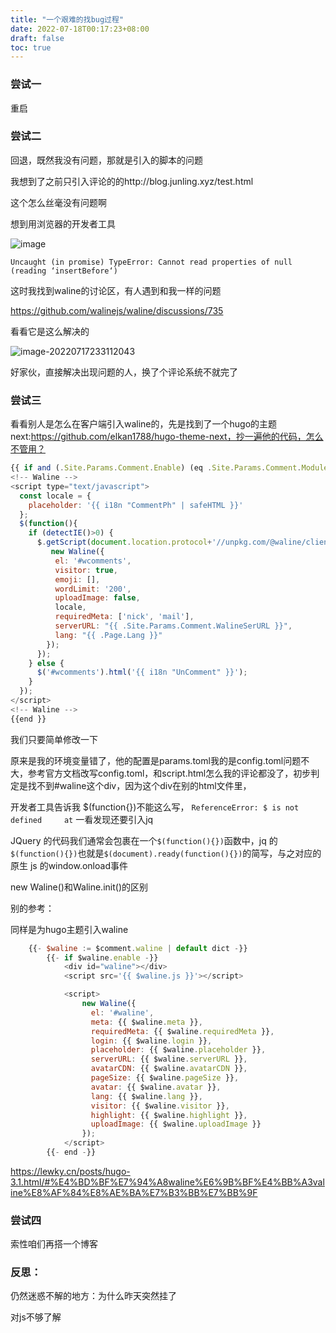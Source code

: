 ```yaml
---
title: "一个艰难的找bug过程"
date: 2022-07-18T00:17:23+08:00
draft: false
toc: true
---
```






### 尝试一

重启



### 尝试二

回退，既然我没有问题，那就是引入的脚本的问题

我想到了之前只引入评论的的http://blog.junling.xyz/test.html

这个怎么丝毫没有问题啊

想到用浏览器的开发者工具

![image](https://user-images.githubusercontent.com/21078868/179396866-0c54dc79-56d3-462c-a9a7-ce55d9d27532.png)

`Uncaught (in promise) TypeError: Cannot read properties of null (reading ‘insertBefore‘)`

这时我找到waline的讨论区，有人遇到和我一样的问题

https://github.com/walinejs/waline/discussions/735

看看它是这么解决的



![image-20220717233112043](https://raw.githubusercontent.com/bachwv/picgo/master/image-20220717233112043.png)

好家伙，直接解决出现问题的人，换了个评论系统不就完了



### 尝试三

看看别人是怎么在客户端引入waline的，先是找到了一个hugo的主题next:https://github.com/elkan1788/hugo-theme-next，抄一遍他的代码，怎么不管用？

```js
{{ if and (.Site.Params.Comment.Enable) (eq .Site.Params.Comment.Module "Waline") }}
<!-- Waline -->
<script type="text/javascript">
  const locale = {
    placeholder: '{{ i18n "CommentPh" | safeHTML }}'
  };
  $(function(){
    if (detectIE()>0) {
      $.getScript(document.location.protocol+'//unpkg.com/@waline/client@1.6.0/dist/Waline.min.js', function(){
         new Waline({
          el: '#wcomments', 
          visitor: true,
          emoji: [], 
          wordLimit: '200', 
          uploadImage: false,
          locale, 
          requiredMeta: ['nick', 'mail'], 
          serverURL: "{{ .Site.Params.Comment.WalineSerURL }}", 
          lang: "{{ .Page.Lang }}"
        });
      });      
    } else {
      $('#wcomments').html('{{ i18n "UnComment" }}');
    }
  });
</script>
<!-- Waline -->
{{end }}
```

我们只要简单修改一下

原来是我的环境变量错了，他的配置是params.toml我的是config.toml问题不大，参考官方文档改写config.toml，和script.html怎么我的评论都没了，初步判定是找不到#waline这个div，因为这个div在别的html文件里，

开发者工具告诉我 $(function{})不能这么写，
`ReferenceError: $ is not defined     at`
一看发现还要引入jq

JQuery 的代码我们通常会包裹在一个`$(function(){})`函数中，jq 的`$(function(){})`也就是`$(document).ready(function(){})`的简写，与之对应的原生 js 的window.onload事件



new Waline()和Waline.init()的区别



别的参考：

同样是为hugo主题引入waline

```js
    {{- $waline := $comment.waline | default dict -}}
        {{- if $waline.enable -}}
            <div id="waline"></div>
			<script src='{{ $waline.js }}'></script>

			<script>
		    	new Waline({
		    	  el: '#waline',
				  meta: {{ $waline.meta }},
		    	  requiredMeta: {{ $waline.requiredMeta }},
		    	  login: {{ $waline.login }},
				  placeholder: {{ $waline.placeholder }},
		    	  serverURL: {{ $waline.serverURL }},
		    	  avatarCDN: {{ $waline.avatarCDN }},
		    	  pageSize: {{ $waline.pageSize }},
		    	  avatar: {{ $waline.avatar }},
		    	  lang: {{ $waline.lang }},
				  visitor: {{ $waline.visitor }},
				  highlight: {{ $waline.highlight }},
				  uploadImage: {{ $waline.uploadImage }}				  
		    	});
		    </script>
        {{- end -}}
```



https://lewky.cn/posts/hugo-3.1.html/#%E4%BD%BF%E7%94%A8waline%E6%9B%BF%E4%BB%A3valine%E8%AF%84%E8%AE%BA%E7%B3%BB%E7%BB%9F


### 尝试四

索性咱们再搭一个博客



### 反思：

仍然迷惑不解的地方：为什么昨天突然挂了

对js不够了解
